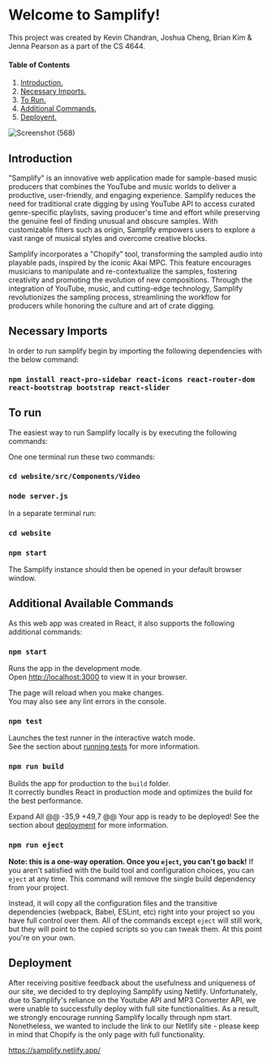 # Welcome to Samplify!
This project was created by Kevin Chandran, Joshua Cheng, Brian Kim & Jenna Pearson as a part of the CS 4644.

#### Table of Contents
1. [ Introduction. ](#intro)
2. [ Necessary Imports. ](#import)
3. [ To Run. ](#run)
4. [ Additional Commands. ](#additional)
5. [ Deployent. ](#depl)

![Screenshot (568)](https://user-images.githubusercontent.com/85366888/236935898-c43f5273-f5db-464d-a4e8-a43c4555785a.png)

<a name="intro"></a>
## Introduction
"Samplify" is an innovative web application made for sample-based music producers that combines the YouTube and music worlds to deliver a productive, user-friendly, and engaging experience. Samplify reduces the need for traditional crate digging by using YouTube API to access curated genre-specific playlists, saving producer's time and effort while preserving the genuine feel of finding unusual and obscure samples. With customizable filters such as origin, Samplify empowers users to explore a vast range of musical styles and overcome creative blocks. 

Samplify incorporates a "Chopify" tool, transforming the sampled audio into playable pads, inspired by the iconic Akai MPC. This feature encourages musicians to manipulate and re-contextualize the samples, fostering creativity and promoting the evolution of new compositions. Through the integration of YouTube, music, and cutting-edge technology, Samplify revolutionizes the sampling process, streamlining the workflow for producers while honoring the culture and art of crate digging.

<a name="import"></a>
## Necessary Imports
In order to run samplify begin by importing the following dependencies with the below command:

### `npm install react-pro-sidebar react-icons react-router-dom react-bootstrap bootstrap react-slider`

<a name="run"></a>
## To run
The easiest way to run Samplify locally is by executing the following commands:

One one terminal run these two commands:
### `cd website/src/Components/Video` 
### `node server.js`

In a separate terminal run:
### `cd website`
### `npm start`

The Samplify instance should then be opened in your default browser window.

<a name="additional"></a>
## Additional Available Commands

As this web app was created in React, it also supports the following additional commands:

### `npm start`
Runs the app in the development mode.\
Open [http://localhost:3000](http://localhost:3000) to view it in your browser.

The page will reload when you make changes.\
You may also see any lint errors in the console.

### `npm test`
Launches the test runner in the interactive watch mode.\
See the section about [running tests](https://facebook.github.io/create-react-app/docs/running-tests) for more information.

### `npm run build`
Builds the app for production to the `build` folder.\
It correctly bundles React in production mode and optimizes the build for the best performance.

Expand All
	@@ -35,9 +49,7 @@ Your app is ready to be deployed!
See the section about [deployment](https://facebook.github.io/create-react-app/docs/deployment) for more information.

### `npm run eject`
**Note: this is a one-way operation. Once you `eject`, you can't go back!**
If you aren't satisfied with the build tool and configuration choices, you can `eject` at any time. This command will remove the single build dependency from your project.

Instead, it will copy all the configuration files and the transitive dependencies (webpack, Babel, ESLint, etc) right into your project so you have full control over them. All of the commands except `eject` will still work, but they will point to the copied scripts so you can tweak them. At this point you're on your own.

<a name="depl"></a>
## Deployment
After receiving positive feedback about the usefulness and uniqueness of our site, we decided to try deploying Samplify using Netlify. Unfortunately, due to Samplify's reliance on the Youtube API and MP3 Converter API, we were unable to successfully deploy with full site functionalities. As a result, we strongly encourage running Samplify locally through npm start. Nonetheless, we wanted to include the link to our Netlify site - please keep in mind that Chopify is the only page with full functionality.

https://samplify.netlify.app/
